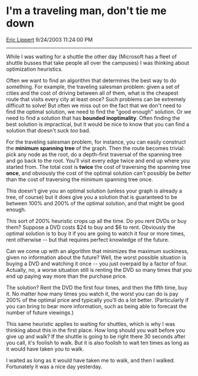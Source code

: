 # I'm a traveling man, don't tie me down

[Eric Lippert](https://social.msdn.microsoft.com/profile/Eric%20Lippert) 9/24/2003 11:24:00 PM

-----

While I was waiting for a shuttle the other day (Microsoft has a fleet of shuttle busses that take people all over the campuses) I was thinking about optimization heuristics.

Often we want to find an algorithm that determines the best way to do something. For example, the traveling salesman problem: given a set of cities and the cost of driving between all of them, what is the cheapest route that visits every city at least once? Such problems can be extremely difficult to solve\! But often we miss out on the fact that we don't need to find the optimal solution, we need to find the "good enough" solution. Or we need to find a solution that has **bounded inoptimality**. Often finding the best solution is impractical, but it would be nice to know that you can find a solution that doesn't suck *too* bad.

For the traveling salesman problem, for instance, you can easily construct the **minimum spanning tree** of the graph. Then the route becomes trivial: pick any node as the root, do a depth-first traversal of the spanning tree and go back to the root. You'll visit every edge twice and end up where you started from. The total cost is **twice** the cost of traversing the spanning tree **once**, and obviously the cost of the optimal solution can't possibly be *better* than the cost of traversing the minimum spanning tree once.

This doesn't give you an optimal solution (unless your graph is already a tree, of course) but it does give you a solution that is guaranteed to be between 100% and 200% of the optimal solution, and that might be good enough.

This sort of 200% heuristic crops up all the time. Do you rent DVDs or buy them? Suppose a DVD costs $24 to buy and $6 to rent. Obviously the optimal solution is to buy it if you are going to watch it four or more times, rent otherwise -- but that requires perfect knowledge of the future.

Can we come up with an algorithm that minimizes the maximum suckiness, given no information about the future? Well, the worst possible situation is buying a DVD and watching it once -- you just overpaid by a factor of four. Actually, no, a worse situation still is renting the DVD so many times that you end up paying way more than the purchase price.

The solution? Rent the DVD the first four times, and then the fifth time, buy it. No matter how many times you watch it, the worst you can do is pay 200% of the optimal price and typically you'll do a lot better. (Particularly if you can bring to bear more information, such as being able to forecast the number of future viewings.)

This same heuristic applies to waiting for shuttles, which is why I was thinking about this in the first place. How long should you wait before you give up and walk? If the shuttle is going to be right there 30 seconds after you call, it's foolish to walk. But it is also foolish to wait ten times as long as it would have taken you to walk.

I waited as long as it would have taken me to walk, and then I walked. Fortunately it was a nice day yesterday.


